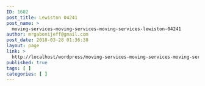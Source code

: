 ```yaml
---
ID: 1602
post_title: Lewiston 04241
post_name: >
  moving-services-moving-services-moving-services-lewiston-04241
author: mrgabonijeff@gmail.com
post_date: 2018-03-28 01:36:38
layout: page
link: >
  http://localhost/wordpress/moving-services-moving-services-moving-services-lewiston-04241/
published: true
tags: [ ]
categories: [ ]
---
```

